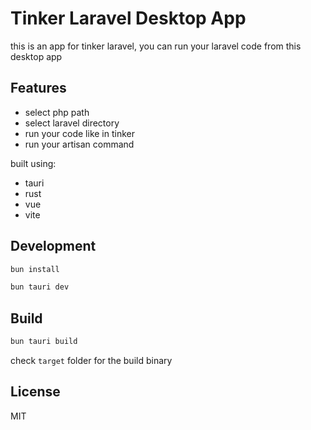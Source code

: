 # Tinker Laravel Desktop App

this is an app for tinker laravel, you can run your laravel code from this desktop app

## Features
- select php path
- select laravel directory
- run your code like in tinker
- run your artisan command

built using:

- tauri
- rust
- vue
- vite

## Development

```bash
bun install
```

```bash
bun tauri dev
```

## Build

```bash
bun tauri build
```

check `target` folder for the build binary

## License

MIT